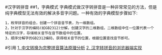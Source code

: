 #汉字转拼音
##1，字典模式
字典模式做汉字转拼音是一种非常常见的方法，但是纯字典模型无法有效的解决多音字问题。一种有效的字典模型步骤如下:

	1，枚举拼音的组合，创建一个拼音音节表，为一维数组。
	2，针对于汉字的编码(如GB2312)分解，创建汉字的二维数组，二维数组中任一位置代表一个特定的汉字，存储相关音节在音节数组中的位置。
	3，顺序分解字的GB2312编码，获得相关音节的位置，根据位置查找音节即可。



#引用
[1, 中文转换为完整拼音算法原理分析](https://www.cnblogs.com/tonyqus/archive/2005/10/22/260000.html)
[2, 汉字转拼音的浏览器端实现](https://zhuanlan.zhihu.com/p/29813596)



